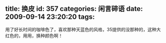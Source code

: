 title: 换皮
id: 357
categories: 闲言碎语
date: 2009-09-14 23:20:20
tags:
---

用了好长时间的咖啡色了，喜欢那种天蓝色的风格，35提供的没那种的，这种大红色的，用用，换种颜色啊！
